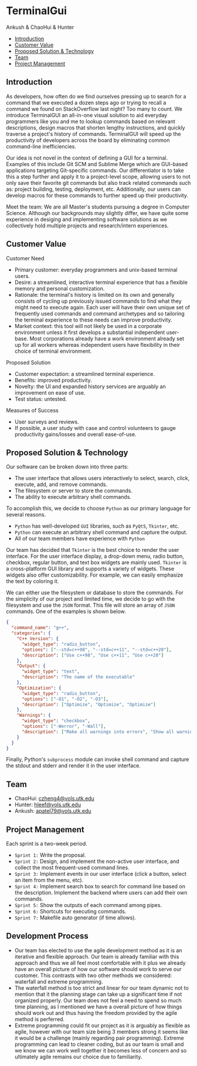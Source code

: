 # TerminalGui

Ankush & ChaoHui & Hunter


  * [Introduction](#introduction)
  * [Customer Value](#customer-value)
  * [Proposed Solution & Technology](#proposed-solution---technology)
  * [Team](#team)
  * [Project Management](#project-management)



## Introduction

As developers, how often do we find ourselves pressing up to search for a command that we executed a dozen steps ago or trying to recall a command we found on StackOverflow last night? Too many to count. We introduce TerminalGUI an all-in-one visual solution to aid everyday programmers like you and me to lookup commands based on relevant descriptions, design macros that shorten lengthy instructions, and quickly traverse a project's history of commands. TerminalGUI will speed up the productivity of developers across the board by eliminating common command-line inefficiencies.

Our idea is not novel in the context of defining a GUI for a terminal. Examples of this include Git SCM and Sublime Merge which are GUI-based applications targeting Git-specific commands. Our differentiator is to take this a step further and apply it to a project-level scope, allowing users to not only save their favorite git commands but also track related commands such as: project building, testing, deployment, etc. Additionally, our users can develop macros for these commands to further speed up their productivity.

Meet the team: We are all Master's students pursuing a degree in Computer Science. Although our backgrounds may slightly differ, we have quite some experience in desiging and implementing software solutions as we collectively hold multiple projects and research/intern experiences.

## Customer Value

Customer Need
 - Primary customer: everyday programmers and unix-based terminal users.
 - Desire: a streamlined, interactive terminal experience that has a flexible memory and personal customization.
 - Rationale: the terminal's history is limited on its own and generally consists of cycling up previously issued commands to find what they might need to execute again. Each user will have their own unique set of frequently used commands and command archetypes and so tailoring the terminal experience to these needs can improve productivity.
 - Market context: this tool will not likely be used in a corporate environment unless it first develops a substantial independent user-base. Most corporations already have a work environment already set up for all workers whereas independent users have flexibility in their choice of terminal environment.

Proposed Solution
 - Customer expectation: a streamlined terminal experience.
 - Benefits: improved productivity.
 - Novelty: the UI and expanded history services are arguably an improvement on ease of use.
 - Test status: untested.

Measures of Success
 - User surveys and reviews.
 - If possible, a user study with case and control volunteers to gauge productivity gains/losses and overall ease-of-use.


## Proposed Solution & Technology

Our software can be broken down into three parts:
  - The user interface that allows users interactively to select, search, click, execute, add, and remove commands.
  - The filesystem or server to store the commands.
  - The ability to execute arbitrary shell commands.


To accomplish this, we decide to choose `Python` as our primary language for several reasons.
  - `Python` has well-developed `GUI` libraries, such as `PyQt5`, `Tkinter`, etc.
  - `Python` can execute an arbitrary shell command and capture the output.
  - All of our team members have experience with `Python`


Our team has decided that `Tkinter` is the best choice to render the user interface. For the user interface display, a drop-down menu, radio button, checkbox, regular button, and text box widgets are mainly used. `Tkinter` is a cross-platform GUI library and supports a variety of widgets. These widgets also offer customizability. For example, we can easily emphasize the text by coloring it.

We can either use the filesystem or database to store the commands. For the simplicity of our project and limited time, we decide to go with the filesystem and use the `JSON` format. This file will store an array of `JSON` commands. One of the examples is shown below.

```json
{
  "command_name": "g++",
  "categories": {
    "C++ Version": {
      "widget_type": "radio_button",
      "options": ["--std=c++98", "--std=c++11", "--std=c++20"],
      "description": ["Use c++98", "Use c++11", "Use c++20"]
    },
    "Output": {
      "widget_type": "text",
      "description": "The name of the executable"
    },
    "Optimization": {
      "widget_type": "radio_button",
      "options": ["-O1", "-O2", "-O3"],
      "description": ["Optimize", "Optimize", "Optimize"]
    },
    "Warnings": {
      "widget_type": "checkbox",
      "options": ["-Werror", "-Wall"],
      "description": ["Make all warnings into errors", "Show all warnings"]
    }
  }
}
```


Finally, Python's `subprocess` module can invoke shell command and capture the stdout and stderr and render it in the user interface. 




## Team
  - ChaoHui: czheng4@vols.utk.edu
  - Hunter: hleef@vols.utk.edu
  - Ankush: apatel79@vols.utk.edu



## Project Management
  

Each sprint is a two-week period. 



  - `Sprint 1:` Write the proposal.
  - `Sprint 2:` Design, and implement the non-active user interface, and collect the most frequent-used command lines.
  - `Sprint 3:` Implement events in our user interface (click a button, select an item from the menu, etc).
  - `Sprint 4:` Implement search box to search for command line based on the description. Implement the backend where users can add their own commands.
  - `Sprint 5:` Show the outputs of each command among pipes.
  - `Sprint 6:` Shortcuts for executing commands.
  - `Sprint 7:` Makefile auto generator (if time allows).

  
## Development Process

- Our team has elected to use the agile development method as it is an iterative and flexible
approach. Our team is already familiar with this approach and thus we all feel most
comfortable with it plus we already have an overall picture of how our software should work
to serve our customer. This contrasts with two other methods we considered: waterfall and
extreme programming.
- The waterfall method is too strict and linear for our team dynamic not
to mention that it the planning stage can take up a significant time if not organized properly.
Our team does not feel a need to spend so much time planning, as I mentioned we have a overall
picture of how things should work out and thus having the freedom provided by the agile method
is perferred.
- Extreme programming could fit our project as it is arguably as flexible as agile,
however with our team size being 3 members strong it seems like it would be a challenge (mainly
regarding pair programming). Extreme programming can lead to cleaner coding, but as our team
is small and we know we can work well together it becomes less of concern and so ultimately
agile remains our choice due to familiarity.

